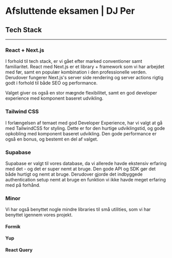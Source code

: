 # Afsluttende eksamen | DJ Per

## Tech Stack

---

### React + Next.js

I forhold til tech stack, er vi gået efter marked conventioner samt familiaritet. React med Next.js er et library + framework som vi har arbejdet med før, samt en populær kombination i den professionelle verden. Derudover fungerer Next.js's server side rendering og server actions rigtig godt i forhold til både SEO og performance.

Valget giver os også en stor mægnde flexibilitet, samt en god developer experience med komponent baseret udvikling.

### Tailwind CSS

I forlængelsen af temaet med god Developer Experience, har vi valgt at gå med TailwindCSS for styling. Dette er for den hurtige udviklingstid, og gode opkobling med komponent baseret udvikling. Den gode performance er også en bonus, og bestemt en del af valget.

### Supabase

Supabase er valgt til vores database, da vi allerede havde ekstensiv erfaring med det - og det er super nemt at bruge. Den gode API og SDK gør det både hurtigt og nemt at bruge. Derudover gjorde det indbyggede authentication setup nemt at bruge en funktion vi ikke havde meget erfaring med på forhånd.

### Minor

Vi har også benyttet nogle mindre libraries til små utilities, som vi har benyttet igennem vores projekt.

#### Formik

#### Yup

#### React Query
